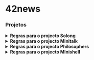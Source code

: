 # 42news

### Projetos

<details>
<summary><b>Regras para o projecto Solong</b></summary>
<div>
  - Map quadrado
  - Map quadrado
</div>
</details>

<details>
<summary><b>Regras para o projecto Minitalk</b></summary>
<div>
  - Map quadrado
  - Map quadrado
</div>
</details>

<details>
<summary><b>Regras para o projecto Philosophers</b></summary>
<div>
  - Map quadrado
  - Map quadrado
</div>
</details>

<details>
<summary><b>Regras para o projecto MInishell</b></summary>
<div>
  - Map quadrado
  - Map quadrado
</div>
</details>
